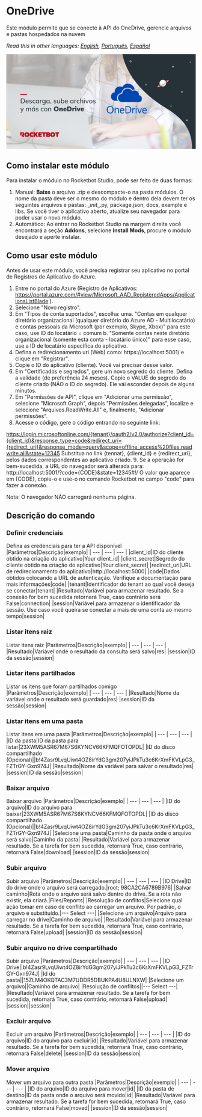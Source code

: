 



# OneDrive
  
Este módulo permite que se conecte à API do OneDrive, gerencie arquivos e pastas hospedados na nuvem  

  
*Read this in other languages: [English](Manual_OneDrive.md), [Português](Manual_OneDrive.pr.md), [Español](Manual_OneDrive.es.md)*  

  
![banner](imgs/Banner_OneDrive.png)
## Como instalar este módulo
  
Para instalar o módulo no Rocketbot Studio, pode ser feito de duas formas:
1. Manual: __Baixe__ o arquivo .zip e descompacte-o na pasta módulos. O nome da pasta deve ser o mesmo do módulo e dentro dela devem ter os seguintes arquivos e pastas: \__init__.py, package.json, docs, example e libs. Se você tiver o aplicativo aberto, atualize seu navegador para poder usar o novo módulo.
2. Automático: Ao entrar no Rocketbot Studio na margem direita você encontrará a seção **Addons**, selecione 
**Install Mods**, procure o módulo desejado e aperte instalar.  


## Como usar este módulo

Antes de usar este módulo, você precisa registrar seu aplicativo no portal de Registros de Aplicativo do Azure.

1. Entre no portal do Azure (Registro de Aplicativos: https://portal.azure.com/#view/Microsoft_AAD_RegisteredApps/ApplicationsListBlade ).
2. Selecione "Novo registro".
3. Em "Tipos de conta suportados", escolha:
    uma. "Contas em qualquer diretório organizacional (qualquer diretório do Azure AD - Multilocatário) e contas pessoais da Microsoft (por 
exemplo, Skype, Xbox)" para este caso, use ID do locatário = comum
    b. "Somente contas neste diretório organizacional (somente esta conta - locatário único)" para esse caso, use a ID de locatário específica do aplicativo.
4. Defina o redirecionamento uri (Web) como: https://localhost:5001/ e clique em "Registrar".
5. Copie o ID do aplicativo (cliente). Você vai precisar desse valor.
6. Em "Certificados e segredos", gere um novo segredo do cliente. Defina a validade (de preferência 24 meses). 
Copie o VALUE do segredo do cliente criado (NÃO o ID do segredo). Ele vai esconder depois de alguns minutos.
7. Em "Permissões de API", clique em "Adicionar uma permissão", selecione "Microsoft Graph", depois "Permissões delegadas", localize e selecione "Arquivos.ReadWrite.All" e, finalmente, "Adicionar permissões".
8. Acesse o código, gere o código entrando no seguinte link:

https://login.microsoftonline.com/{tenant}/oauth2/v2.0/authorize?client_id={client_id}&response_type=code&redirect_uri={redirect_uri}&response_mode=query&scope=offline_access%20files.readwrite.all&state=12345
Substitua no link {tennat}, {client_id} e {redirect_uri}, pelos dados correspondentes ao aplicativo criado.
9. Se a operação for bem-sucedida, a URL do navegador será alterada para: http://localhost:5001/?code={CODE}&state=12345#!/
O valor que aparece em {CODE}, copie-o e use-o no comando 
Rocketbot no campo "code" para fazer a conexão.

Nota: O navegador NÃO carregará nenhuma página.
## Descrição do comando

### Definir credenciais
  
Defina as credenciais para ter a API disponível
|Parâmetros|Descrição|exemplo|
| --- | --- | --- |
|client_id|ID do cliente obtido na criação do aplicativo|Your client_id|
|client_secret|Segredo do cliente obtido na criação do aplicativo|Your client_secret|
|redirect_uri|URL de redirecionamento do aplicativo|http://localhost:5000|
|code|Dados obtidos colocando a URL de autenticação. Verifique a documentação para mais informações|code|
|tenant|Identificador do tenant ao qual você deseja se conectar|tenant|
|Resultado|Variável para armazenar resultado. Se a conexão for bem sucedida retornará True, caso contrário será False|connection|
|session|Variável para armazenar o identificador da sessão. Use caso você queira se conectar a mais de uma conta ao mesmo tempo|session|

### Listar itens raiz
  
Listar itens raiz
|Parâmetros|Descrição|exemplo|
| --- | --- | --- |
|Resultado|Variável onde o resultado da consulta será salvo|res|
|session|ID da sessão|session|

### Listar itens partilhados
  
Listar os itens que foram partilhados comigo
|Parâmetros|Descrição|exemplo|
| --- | --- | --- |
|Resultado|Nome da variável onde o resultado será guardado|res|
|session|ID da sessão|session|

### Listar itens em uma pasta
  
Listar itens em uma pasta
|Parâmetros|Descrição|exemplo|
| --- | --- | --- |
|ID da pasta|ID da pasta para listar|23XWM5ASR67M67S6KYNCV66KFMQFOTOPDL|
|ID do disco compartilhado (Opcional)||b!4Zasr9LvqUiwt4OZ8irYdG3gm207yiJPkTu3c6KrXmFKVLpG3_FZTrGY-Gxn974J|
|Resultado|Nome da variável para salvar o resultado|res|
|session|ID da sessão|session|

### Baixar arquivo
  
Baixar arquivo
|Parâmetros|Descrição|exemplo|
| --- | --- | --- |
|ID do arquivo|ID do arquivo para baixar|23XWM5ASR67M67S6KYNCV66KFMQFOTOPDL|
|ID do disco compartilhado (Opcional)||b!4Zasr9LvqUiwt4OZ8irYdG3gm207yiJPkTu3c6KrXmFKVLpG3_FZTrGY-Gxn974J|
|Selecione uma pasta|Caminho da pasta onde o arquivo será salvo|Caminho da pasta|
|Resultado|Variável para armazenar resultado. Se a tarefa for bem sucedida, retornará True, caso contrário, retornará False|download|
|session|ID da sessão|session|

### Subir arquivo
  
Subir arquivo
|Parâmetros|Descrição|exemplo|
| --- | --- | --- |
|ID Drive|ID do drive onde o arquivo será carregado.|root; 98CA2CA6789B976|
|Salvar caminho|Rota onde o arquivo será salvo dentro do drive. Se a rota não existir, ela criará.|Files/Reports|
|Resolução de conflitos|Selecione qual ação tomar em caso de conflito ao carregar um arquivo. Por padrão, o arquivo é substituído.|--- Select ---|
|Selecione um arquivo|Arquivo para carregar no drive|Caminho de arquivo|
|Resultado|Variável para armazenar resultado. Se a tarefa for bem sucedida, retornará True, caso contrário, retornará False|upload|
|session|ID da sessão|session|

### Subir arquivo no drive compartilhado
  
Subir arquivo
|Parâmetros|Descrição|exemplo|
| --- | --- | --- |
|ID Drive||b!4Zasr9LvqUiwt4OZ8irYdG3gm207yiJPkTu3c6KrXmFKVLpG3_FZTrGY-Gxn974J|
|Id do pasta||15ZLM4OKQTAC3M7UDDR5DBUKPA4U8ULNXW|
|Selecione um arquivo||Caminho de arquivo|
|Resolução de conflitos||--- Select ---|
|Resultado|Variável para armazenar resultado. Se a tarefa for bem sucedida, retornará True, caso contrário, retornará False|upload|
|session||session|

### Excluir arquivo
  
Excluir um arquivo
|Parâmetros|Descrição|exemplo|
| --- | --- | --- |
|ID do arquivo|ID do arquivo para excluir|id|
|Resultado|Variável para armazenar resultado. Se a tarefa for bem sucedida, retornará True, caso contrário, retornará False|delete|
|session|ID da sessão|session|

### Mover arquivo
  
Mover um arquivo para outra pasta
|Parâmetros|Descrição|exemplo|
| --- | --- | --- |
|ID do arquivo|ID do arquivo para mover|id|
|ID da pasta de destino|ID da pasta onde o arquivo será movido|id|
|Resultado|Variável para armazenar resultado. Se a tarefa for bem sucedida, retornará True, caso contrário, retornará False|moved|
|session|ID da sessão|session|
